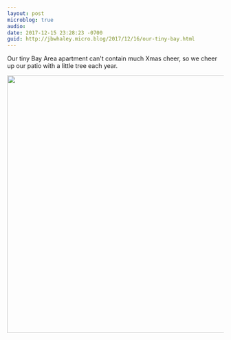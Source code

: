 ```yaml
---
layout: post
microblog: true
audio: 
date: 2017-12-15 23:28:23 -0700
guid: http://jbwhaley.micro.blog/2017/12/16/our-tiny-bay.html
---
```

Our tiny Bay Area apartment can't contain much Xmas cheer, so we cheer up our patio with a little tree each year.

<img src="http://www.jarrodwhaley.com/uploads/2017/d38fa433f1.jpg" width="600" height="600" />
